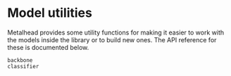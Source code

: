 # Model utilities

Metalhead provides some utility functions for making it easier to work with the models inside the library or to build new ones. The API reference for these is documented below.

```@docs
backbone
classifier
```
